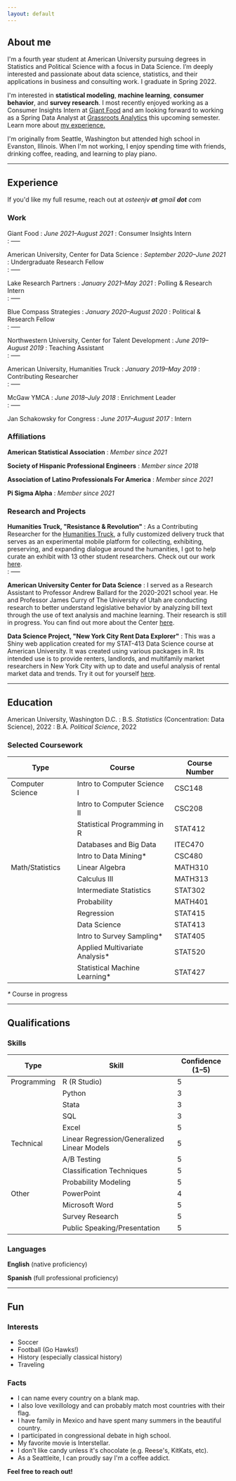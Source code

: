 ```yaml
---
layout: default
---
```

## About me
I'm a fourth year student at American University pursuing degrees in Statistics and Political Science with a focus in Data Science. I’m deeply interested and passionate about data science, statistics, and their applications in business and consulting work. I graduate in Spring 2022.

I'm interested in **statistical modeling**, **machine learning**, **consumer behavior**, and **survey research**. I most recently enjoyed working as a Consumer Insights Intern at [Giant Food](https://www.giantfood.com) and am looking forward to working as a Spring Data Analyst at [Grassroots Analytics](https://campaigns.grassrootsanalytics.com/?hsLang=en) this upcoming semester. Learn more about [my experience.](./#experience)

I'm originally from Seattle, Washington but attended high school in Evanston, Illinois. When I'm not working, I enjoy spending time with friends, drinking coffee, reading, and learning to play piano.

---

## Experience
If you'd like my full resume, reach out at *osteenjv **at** gmail **dot** com*

### Work
Giant Food
: _June 2021–August 2021_
: Consumer Insights Intern    
: –––

American University, Center for Data Science 
: _September 2020–June 2021_
: Undergraduate Research Fellow    
: –––

Lake Research Partners
: _January 2021–May 2021_
: Polling & Research Intern    
: –––

Blue Compass Strategies 
: _January 2020–August 2020_
: Political & Research Fellow    
: –––

Northwestern University, Center for Talent Development
: _June 2019–August 2019_
: Teaching Assistant    
: –––

American University, Humanities Truck
: _January 2019–May 2019_
: Contributing Researcher    
: –––

McGaw YMCA
: _June 2018–July 2018_
: Enrichment Leader    
: –––

Jan Schakowsky for Congress
: _June 2017–August 2017_
: Intern

### Affiliations

**American Statistical Association**
: _Member since 2021_

**Society of Hispanic Professional Engineers**
: _Member since 2018_

**Association of Latino Professionals For America**
: _Member since 2021_

**Pi Sigma Alpha**
: _Member since 2021_


### Research and Projects

**Humanities Truck, "Resistance & Revolution"**
: As a Contributing Researcher for the [Humanities Truck](http://humanitiestruck.com), a fully customized delivery truck that serves as an experimental mobile platform for collecting, exhibiting, preserving, and expanding dialogue around the humanities, I got to help curate an exhibit with 13 other student researchers. Check out our work [here](http://humanitiestruck.com/resistance-revolution/).   
: –––

**American University Center for Data Science**
: I served as a Research Assistant to Professor Andrew Ballard for the 2020-2021 school year. He and Professor James Curry of The University of Utah are conducting research to better understand legislative behavior by analyzing bill text through the use of text analysis and machine learning. Their research is still in progress. You can find out more about the Center [here](https://www.american.edu/spa/data-science/index.cfm). 

**Data Science Project, "New York City Rent Data Explorer"**
: This was a Shiny web application created for my STAT-413 Data Science course at American University. It was created using various packages in R. Its intended use is to provide renters, landlords, and multifamily market researchers in New York City with up to date and useful analysis of rental market data and trends. Try it out for yourself [here](https://joshua-vera-osteen.shinyapps.io/nycrentexplorer/).


***


## Education

American University, Washington D.C. 
: B.S. _Statistics_ (Concentration: Data Science), 2022
: B.A. _Political Science_, 2022

### Selected Coursework

| Type             | Course                                                | Course Number        |
|------------------|-------------------------------------------------------|----------------------|
| Computer Science | Intro to Computer Science I                           | CSC148               |
|                  | Intro to Computer Science II						   | CSC208               |
|                  | Statistical Programming in R                          | STAT412              |
|                  | Databases and Big Data                                | ITEC470              |
|                  | Intro to Data Mining*                                 | CSC480               |
| Math/Statistics  | Linear Algebra                                        | MATH310              |
|                  | Calculus III						                   | MATH313              |
|                  | Intermediate Statistics							   | STAT302              |
|                  | Probability                                           | MATH401              |
|                  | Regression                                            | STAT415              |
|                  | Data Science                                          | STAT413              |
|                  | Intro to Survey Sampling*                             | STAT405              |
|                  | Applied Multivariate Analysis*                        | STAT520              |
|                  | Statistical Machine Learning*                         | STAT427              |

_*_ Course in progress

***

## Qualifications

### Skills

| Type             | Skill                                       | Confidence (1–5)  |
|------------------|---------------------------------------------|-------------------|
| Programming      | R (R Studio)                                | 5                 |
|                  | Python               		                 | 3                 |
|                  | Stata                                       | 3                 |
|                  | SQL                                         | 3                 |
|                  | Excel                                       | 5                 |
| Technical        | Linear Regression/Generalized Linear Models | 5                 |
|                  | A/B Testing                                 | 5                 |
|                  | Classification Techniques                   | 5                 |
|                  | Probability Modeling                        | 5                 |
| Other            | PowerPoint                                  | 4                 |
|                  | Microsoft Word				                 | 5                 |
|                  | Survey Research                             | 5                 |
|                  | Public Speaking/Presentation                | 5                 |

### Languages

**English** (native proficiency)

**Spanish** (full professional proficiency)

***

## Fun 
### Interests

* Soccer
* Football (Go Hawks!)
* History (especially classical history)
* Traveling

### Facts

* I can name every country on a blank map. 
* I also love vexillology and can probably match most countries with their flag.
* I have family in Mexico and have spent many summers in the beautiful country.  
* I participated in congressional debate in high school. 
* My favorite movie is Interstellar. 
* I don't like candy unless it's chocolate (e.g. Reese's, KitKats, etc).
* As a Seattleite, I can proudly say I'm a coffee addict. 



**Feel free to reach out!**
